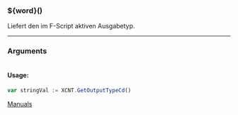 ﻿### ${word}()
Liefert den im F-Script aktiven Ausgabetyp.

----

### Arguments
```ts
```
#### Usage:
```ts
var stringVal := XCNT.GetOutputTypeCd()
```

[Manuals](https://manuals.opacc.ch/docs/doku2401/F-Script/ScriptBlockFunc.XCNT.GetOutputTypeCd.html)
